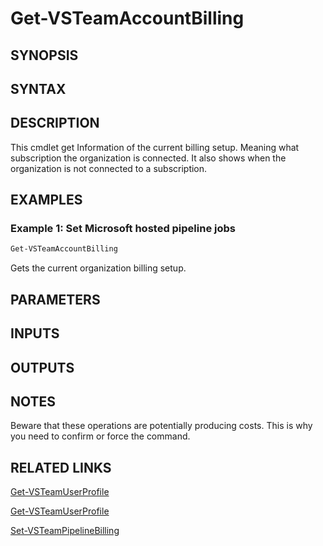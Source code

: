 <!-- #include "./common/header.md" -->

# Get-VSTeamAccountBilling

## SYNOPSIS

<!-- #include "./synopsis/Get-VSTeamAccountBilling.md" -->

## SYNTAX

## DESCRIPTION

<!-- #include "./synopsis/Get-VSTeamAccountBilling.md" --> This cmdlet get Information of the current billing setup. Meaning what subscription the organization is connected. It also shows when the organization is not connected to a subscription.

## EXAMPLES

### Example 1: Set Microsoft hosted pipeline jobs

```powershell
Get-VSTeamAccountBilling
```

Gets the current organization billing setup.

## PARAMETERS

## INPUTS

## OUTPUTS

## NOTES

Beware that these operations are potentially producing costs. This is why you need to confirm or force the command.

<!-- #include "./common/prerequisites.md" -->

## RELATED LINKS

<!-- #include "./common/related.md" -->

[Get-VSTeamUserProfile](Get-VSTeamUserProfile.md)

[Get-VSTeamUserProfile](Get-VSTeamAccounts.md)

[Set-VSTeamPipelineBilling](Set-VSTeamPipelineBilling.md)
